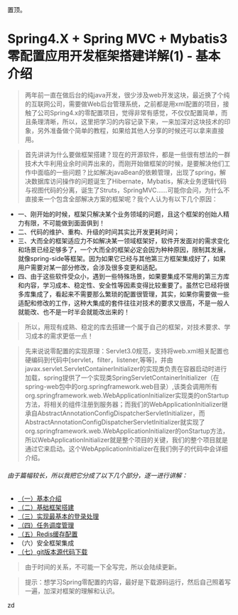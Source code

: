置顶。
# Spring4.X + Spring MVC + Mybatis3 零配置应用开发框架搭建详解(1) - 基本介绍
> 两年前一直在做后台的纯java开发，很少涉及web开发这块，最近换了个纯的互联网公司，需要做Web后台管理系统，之前都是用xml配置的项目，接触了公司Spring4.x的零配置项目，觉得非常有感觉，不仅仅配置简单，而且条理清晰，所以，这里把学习的内容记录下来，一来加深对这块技术的印象，另外准备做个简单的教程，如果给其他人分享的时候还可以拿来直接用。

> 首先讲讲为什么要做框架搭建？现在的开源软件，都是一些很有想法的一群技术大牛利用业余时间弄出来的，而刚开始做框架的时候，是要解决他们工作中面临的一些问题？比如解决javaBean的依赖管理，出现了spring，解决数据库访问操作的问题诞生了Hibernate，Mybatis，解决业务逻辑代码与视图代码的分离，诞生了Struts，SpringMVC......可能你会问，为什么不直接来一个包含全部解决方案的框架呢？我个人认为有以下几个原因：

<p>
<ul>
<li>一、刚开始的时候，框架只解决某个业务领域的问题，且这个框架的创始人精力有限，不可能做到面面俱到！</li>
<li>二、代码的维护、重构、升级的时间其实比开发更耗时间；</li>
<li>三、大而全的框架适应力不如解决某一领域框架好，软件开发面对的需求变化和场景已经足够多了，一个大而全的框架必定会因为种种原因，限制其发展，就像spring-side等框架。因为如果它已经与其他第三方框架集成好了，如果用户需要对某一部分修改，会涉及很多变更和适配。</li>
<li>四、由于这些软件受众小，遇到一些特殊场景，如果要集成不常用的第三方库和内容，学习成本、稳定性、安全性等因素变得比较重要了。虽然它已经将很多库集成了，看起来不需要那么繁琐的配置很管理，其实，如果你需要做一些适配和修改的工作，这种大集成的套件往往对技术的要求又很高，不是一般人就能改、也不是一时半会就能改出来的！</li>
</ul>
</p>

> 所以，用现有成熟、稳定的库去搭建一个属于自己的框架，对技术要求、学习成本的需求更低一点！

> 先来说说零配置的实现原理：Servlet3.0规范，支持将web.xml相关配置也硬编码到代码中[servlet，filter，listener,等等]，并由javax.servlet.ServletContainerInitializer的实现类负责在容器启动时进行加载，spring提供了一个实现类SpringServletContainerInitializer（在spring-web包中的org.springframework.web目录）,该类会调用所有org.springframework.web.WebApplicationInitializer实现类的onStartup方法，将相关的组件注册到服务器；而我们的WebApplicationInitializer继承自AbstractAnnotationConfigDispatcherServletInitializer，而AbstractAnnotationConfigDispatcherServletInitializer就实现了org.springframework.web.WebApplicationInitializer的onStartup方法，所以WebApplicationInitializer就是整个项目的关键，我们的整个项目就是通过它来启动。这个WebApplicationInitializer在我们例子的代码中会详细介绍。

###### 由于篇幅较长，所以我把它分成了以下几个部分，逐一进行讲解：

+ [（一）基本介绍][1]
+ [（二）基础框架搭建][2]
+ [（三）实现最基本的登录处理][3]
+ [（四）任务调度管理][4]
+ [（五）Redis缓存配置][5]
+ （六）安全框架集成
+ [（七）git版本源代码下载][7]

> 由于时间的关系，不可能一下全写完，所以会陆续更新。

> 提示：想学习Spring零配置的内容，最好是下载源码运行，然后自己照着写一遍，加深对框架的理解和认识。


[1]:http://blog.csdn.net/chwshuang/article/details/52164059 "基本介绍"
[2]:http://blog.csdn.net/chwshuang/article/details/52175907 "基础框架搭建"
[3]:http://blog.csdn.net/chwshuang/article/details/52182540 "实现最基本的登录处理"
[4]:http://blog.csdn.net/chwshuang/article/details/52209903 "调度任务实现"
[5]:http://blog.csdn.net/chwshuang/article/details/52238728 "缓存管理"


[7]:https://github.com/chwshuang/web.git "源代码下载"
zd
